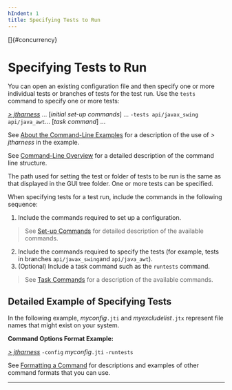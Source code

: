 ```yaml
---
hIndent: 1
title: Specifying Tests to Run
---
```


[]{#concurrency}

# Specifying Tests to Run

You can open an existing configuration file and then specify one or more individual tests or
branches of tests for the test run. Use the `tests` command to specify one or more tests:

[*\> jtharness*](aboutExamples.html) \... \[*initial set-up commands*\] \...
`-tests api/javax_swing api/java_awt`\... \[*task command*\] \...

See [About the Command-Line Examples](aboutExamples.html) for a description of the use of *\>
jtharness* in the example.

See [Command-Line Overview](commandLine.html) for a detailed description of the command line
structure.

The path used for setting the test or folder of tests to be run is the same as that displayed in the
GUI tree folder. One or more tests can be specified.

When specifying tests for a test run, include the commands in the following sequence:

1.  Include the commands required to set up a configuration.

> See [Set-up Commands](setupCommands.html) for detailed description of the available commands.

2.  Include the commands required to specify the tests (for example, tests in branches
    `api/javax_swing`and `api/java_awt`).
3.  (Optional) Include a task command such as the `runtests` command.

> See [Task Commands](taskCommands.html) for a description of the available commands.

## Detailed Example of Specifying Tests

In the following example, *myconfig*`.jti` and *myexcludelist*`.jtx` represent file names that might
exist on your system.

**Command Options Format Example:**

[*\> jtharness*](aboutExamples.html) `-config` *myconfig*`.jti` `-runtests`

See [Formatting a Command](formatCommands.html) for descriptions and examples of other command
formats that you can use.

----------------------------------------------------------------------------------------------------


